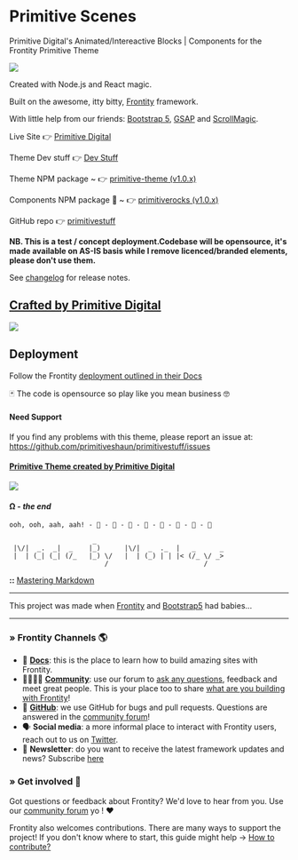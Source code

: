 
# Primitive Scenes
Primitive Digital's Animated/Intereactive Blocks | Components for the Frontity Primitive Theme

![](https://api.primitivedigital.uk/wp-content/uploads/img/punky_logo_smcoral.png)

Created with Node.js and React magic. 

Built on the awesome, itty bitty, [Frontity](https://frontity.org/) framework.

With little help from our friends: [Bootstrap 5](https://v5.getbootstrap.com/), [GSAP](https://greensock.com/gsap/) and [ScrollMagic](https://scrollmagic.io/). 

Live Site 👉  [Primitive Digital](https://primitivedigital.uk)

Theme Dev stuff 👉  [Dev Stuff](https://dev.primitivedigital.uk)

Theme NPM package ~  👉  [primitive-theme (v1.0.x)](https://www.npmjs.com/package/primitive-theme)

Components NPM package 🎉  ~  👉  [primitiverocks (v1.0.x)](https://www.npmjs.com/package/primitiverocks)

GitHub repo 👉  [primitivestuff](https://github.com/primitiveshaun/primitivestuff)


**NB. This is a test / concept deployment.Codebase will be opensource, it's made available on AS-IS basis while I remove licenced/branded elements, please don't use them.**


See [changelog](CHANGELOG.md) for release notes.


## [Crafted by Primitive Digital](https://primitivedigital.uk)

![](https://api.primitivedigital.uk/wp-content/uploads/img/webby.png)


## Deployment

Follow the Frontity [deployment outlined in their Docs](https://docs.frontity.org/installation-and-deploy)


🃏 The code is opensource so play like you mean business 🤓



#### Need Support

If you find any problems with this theme, please report an issue at:  
https://github.com/primitiveshaun/primitivestuff/issues


#### [Primitive Theme created by Primitive Digital](https://primitivedigital.uk)


![](https://api.primitivedigital.uk/wp-content/uploads/img/haveyouseenit.jpg)

#### Ω - *the end*

```     
ooh, ooh, aah, aah! - 🐒 - 🐒 - 🐒 - 🐒 - 🐒 - 🐒 - 🐒 - 🐒 
```     

```                    
                     _                                 
 |\/|  _.  _|  _    |_)      |\/|  _  ._  |   _      _ 
 |  | (_| (_| (/_   |_) \/   |  | (_) | | |< (/_ \/ _> 
                        /                        /     

```
**::** [Mastering Markdown](https://guides.github.com/features/mastering-markdown/)


---

This project was made when [Frontity](https://frontity.org/) and [Bootstrap5](https://v5.getbootstrap.com/) had babies...


---

### » Frontity Channels 🌎

- 📖 **[Docs](https://docs.frontity.org)**: this is the place to learn how to build amazing sites with Frontity.
- 👨‍👩‍👧‍👦 **[Community](https://community.frontity.org/)**: use our forum to [ask any questions](https://community.frontity.org/c/dev-talk-questions), feedback and meet great people. This is your place too to share [what are you building with Frontity](https://community.frontity.org/c/showcases)!
- 🐞 **[GitHub](https://github.com/frontity/frontity)**: we use GitHub for bugs and pull requests. Questions are answered in the [community forum](https://community.frontity.org/)!
- 🗣 **Social media**: a more informal place to interact with Frontity users, reach out to us on [Twitter](https://twitter.com/frontity).
- 💌 **Newsletter**: do you want to receive the latest framework updates and news? Subscribe [here](https://frontity.org/)

### » Get involved 🤗

Got questions or feedback about Frontity? We'd love to hear from you. Use our [community forum](https://community.frontity.org) yo ! ❤️

Frontity also welcomes contributions. There are many ways to support the project! If you don't know where to start, this guide might help → [How to contribute?](https://docs.frontity.org/contributing/how-to-contribute)
